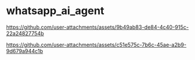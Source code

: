 # whatsapp_ai_agent
https://github.com/user-attachments/assets/9b49ab83-de84-4c40-915c-22a24827754b

https://github.com/user-attachments/assets/c51e575c-7b6c-45ae-a2b9-9d679a944c1b
